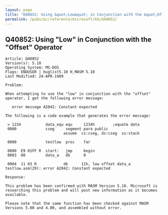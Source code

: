 ```yaml
---
layout: page
title: "Q40852: Using &quot;Low&quot; in Conjunction with the &quot;Offset&quot; Operator"
permalink: /pubs/pc/reference/microsoft/kb/Q40852/
---
```


## Q40852: Using &quot;Low&quot; in Conjunction with the &quot;Offset&quot; Operator

	Article: Q40852
	Version(s): 5.10
	Operating System: MS-DOS
	Flags: ENDUSER | buglist5.10 H_MASM 5.10
	Last Modified: 24-APR-1989
	
	Problem:
	
	When attempting to use the "low" in conjunction with the "offset"
	operator, I get the following error message:
	
	   error message A2042: Constant expected
	
	The following is a code example that generates the error message:
	
	 = 1234           data_equ equ     1234h        ;equate data
	 0000             cseg     segment para public
	                          assume  cs:cseg, ds:cseg  ss:stack
	
	 0000             testlow  proc    far
	
	 0000  E9 01FF R  start:   jmp     begin
	 0003  00         data_a   db      0
	
	 0004  11 03 R            db      11h, low offset data_a
	testlow.asm(29): error A2042: Constant expected
	
	Response:
	
	This problem has been confirmed with MASM Version 5.10. Microsoft is
	researching this problem and will post new information as it becomes
	available.
	
	Please note that the same function has been checked against MASM
	Versions 5.00 and 4.00, and assembled without error.
